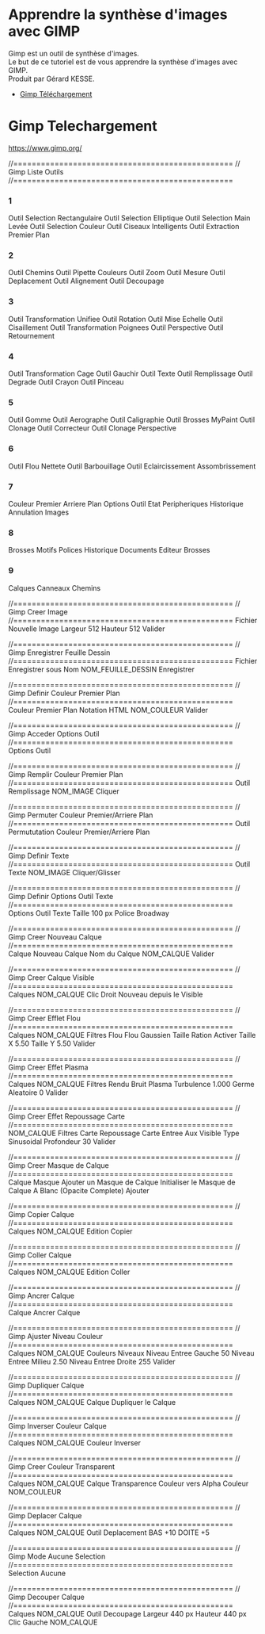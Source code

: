 # Apprendre la synthèse d'images avec GIMP 

Gimp est un outil de synthèse d'images.  
Le but de ce tutoriel est de vous apprendre la synthèse d'images avec GIMP.  
Produit par Gérard KESSE.

* [Gimp Téléchargement](#gimp-telechargement "Gimp Téléchargement") 

# Gimp Telechargement

https://www.gimp.org/

//================================================
// Gimp Liste Outils
//================================================
### 1
Outil Selection Rectangulaire
Outil Selection Elliptique
Outil Selection Main Levée
Outil Selection Couleur
Outil Ciseaux Intelligents
Outil Extraction Premier Plan
### 2
Outil Chemins
Outil Pipette Couleurs
Outil Zoom
Outil Mesure
Outil Deplacement
Outil Alignement
Outil Decoupage
### 3
Outil Transformation Unifiee
Outil Rotation
Outil Mise Echelle
Outil Cisaillement
Outil Transformation Poignees
Outil Perspective
Outil Retournement
### 4
Outil Transformation Cage
Outil Gauchir
Outil Texte
Outil Remplissage
Outil Degrade
Outil Crayon
Outil Pinceau
### 5
Outil Gomme
Outil Aerographe
Outil Caligraphie
Outil Brosses MyPaint
Outil Clonage
Outil Correcteur
Outil Clonage Perspective
### 6
Outil Flou Nettete
Outil Barbouillage
Outil Eclaircissement Assombrissement
### 7
Couleur Premier Arriere Plan
Options Outil 
Etat Peripheriques 
Historique Annulation 
Images 
### 8
Brosses
Motifs
Polices
Historique Documents
Editeur Brosses
### 9
Calques
Canneaux
Chemins

//================================================
// Gimp Creer Image
//================================================
Fichier
Nouvelle Image
Largeur
512
Hauteur
512
Valider

//================================================
// Gimp Enregistrer Feuille Dessin
//================================================
Fichier
Enregistrer sous 
Nom
NOM_FEUILLE_DESSIN
Enregistrer

//================================================
// Gimp Definir Couleur Premier Plan
//================================================
Couleur Premier Plan
Notation HTML
NOM_COULEUR
Valider

//================================================
// Gimp Acceder Options Outil
//================================================
Options Outil

//================================================
// Gimp Remplir Couleur Premier Plan
//================================================
Outil Remplissage
NOM_IMAGE
Cliquer

//================================================
// Gimp Permuter Couleur Premier/Arriere Plan
//================================================
Outil Permututation Couleur Premier/Arriere Plan

//================================================
// Gimp Definir Texte
//================================================
Outil Texte
NOM_IMAGE
Cliquer/Glisser

//================================================
// Gimp Definir Options Outil Texte
//================================================
Options Outil Texte
Taille
100 
px
Police
Broadway

//================================================
// Gimp Creer Nouveau Calque
//================================================
Calque
Nouveau Calque
Nom du Calque
NOM_CALQUE
Valider

//================================================
// Gimp Creer Calque Visible
//================================================
Calques
NOM_CALQUE
Clic Droit
Nouveau depuis le Visible


//================================================
// Gimp Creer Efflet Flou
//================================================
Calques
NOM_CALQUE
Filtres
Flou
Flou Gaussien
Taille Ration
Activer
Taille X
5.50
Taille Y
5.50
Valider

//================================================
// Gimp Creer Effet Plasma
//================================================
Calques
NOM_CALQUE
Filtres
Rendu
Bruit
Plasma
Turbulence 
1.000
Germe Aleatoire
0
Valider

//================================================
// Gimp Creer Effet Repoussage Carte
//================================================
NOM_CALQUE
Filtres
Carte
Repoussage Carte
Entree Aux
Visible 
Type
Sinusoidal
Profondeur
30
Valider

//================================================
// Gimp Creer Masque de Calque
//================================================
Calque
Masque
Ajouter un Masque de Calque
Initialiser le Masque de Calque A
Blanc (Opacite Complete)
Ajouter


//================================================
// Gimp Copier Calque
//================================================
Calques
NOM_CALQUE
Edition
Copier

//================================================
// Gimp Coller Calque
//================================================
Calques
NOM_CALQUE
Edition
Coller

//================================================
// Gimp Ancrer Calque
//================================================
Calque
Ancrer Calque

//================================================
// Gimp Ajuster Niveau Couleur
//================================================
Calques
NOM_CALQUE
Couleurs
Niveaux
Niveau Entree Gauche
50
Niveau Entree Milieu
2.50
Niveau Entree Droite
255
Valider

//================================================
// Gimp Dupliquer Calque
//================================================
Calques
NOM_CALQUE
Calque
Dupliquer le Calque

//================================================
// Gimp Inverser Couleur Calque
//================================================
Calques
NOM_CALQUE
Couleur
Inverser

//================================================
// Gimp Creer Couleur Transparent
//================================================
Calques
NOM_CALQUE
Calque
Transparence
Couleur vers Alpha
Couleur
NOM_COULEUR

//================================================
// Gimp Deplacer Calque
//================================================
Calques
NOM_CALQUE
Outil Deplacement
BAS +10
DOITE +5

//================================================
// Gimp Mode Aucune Selection
//================================================
Selection
Aucune

//================================================
// Gimp Decouper Calque
//================================================
Calques
NOM_CALQUE
Outil Decoupage
Largeur 
440 px 
Hauteur
440 px
Clic Gauche
NOM_CALQUE









